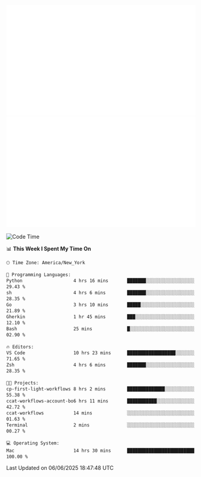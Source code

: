 <a href="https://github.com/jstrieb/github-stats">
 
![](https://github.com/evanhuang117/github-stats/blob/master/generated/overview.svg)
![](https://github.com/evanhuang117/github-stats/blob/master/generated/languages.svg)

</a>

<!--START_SECTION:waka-->
![Code Time](http://img.shields.io/badge/Code%20Time-901%20hrs-blue)

📊 **This Week I Spent My Time On** 

```text
🕑︎ Time Zone: America/New_York

💬 Programming Languages: 
Python                   4 hrs 16 mins       ███████░░░░░░░░░░░░░░░░░░   29.43 % 
sh                       4 hrs 6 mins        ███████░░░░░░░░░░░░░░░░░░   28.35 % 
Go                       3 hrs 10 mins       █████░░░░░░░░░░░░░░░░░░░░   21.89 % 
Gherkin                  1 hr 45 mins        ███░░░░░░░░░░░░░░░░░░░░░░   12.10 % 
Bash                     25 mins             █░░░░░░░░░░░░░░░░░░░░░░░░   02.90 % 

🔥 Editors: 
VS Code                  10 hrs 23 mins      ██████████████████░░░░░░░   71.65 % 
Zsh                      4 hrs 6 mins        ███████░░░░░░░░░░░░░░░░░░   28.35 % 

🐱‍💻 Projects: 
cp-first-light-workflows 8 hrs 2 mins        ██████████████░░░░░░░░░░░   55.38 % 
ccat-workflows-account-bo6 hrs 11 mins       ███████████░░░░░░░░░░░░░░   42.72 % 
ccat-workflows           14 mins             ░░░░░░░░░░░░░░░░░░░░░░░░░   01.63 % 
Terminal                 2 mins              ░░░░░░░░░░░░░░░░░░░░░░░░░   00.27 % 

💻 Operating System: 
Mac                      14 hrs 30 mins      █████████████████████████   100.00 % 
```


 Last Updated on 06/06/2025 18:47:48 UTC
<!--END_SECTION:waka-->
